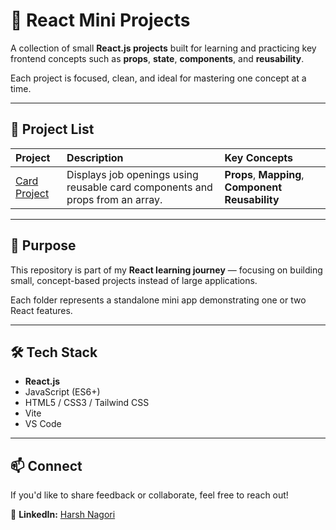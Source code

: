 # 🧩 React Mini Projects

A collection of small **React.js projects** built for learning and practicing key frontend concepts such as **props**, **state**, **components**, and **reusability**.

Each project is focused, clean, and ideal for mastering one concept at a time.

---

## 📁 Project List

| Project | Description | Key Concepts |
|:----------|:--------------|:---------------|
| [Card Project](./card) | Displays job openings using reusable card components and props from an array. | **Props**, **Mapping**, **Component Reusability** |


---

## 🧠 Purpose

This repository is part of my **React learning journey** — focusing on building small, concept-based projects instead of large applications.

Each folder represents a standalone mini app demonstrating one or two React features.

---

## 🛠️ Tech Stack

* **React.js**
* JavaScript (ES6+)
* HTML5 / CSS3 / Tailwind CSS
* Vite 
* VS Code

---

## 📫 Connect

If you'd like to share feedback or collaborate, feel free to reach out!


💬 **LinkedIn:** [Harsh Nagori](https://www.linkedin.com/in/harshnagori/)

